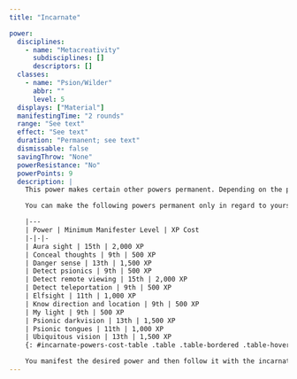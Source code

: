 ```yaml
---
title: "Incarnate"

power:
  disciplines:
    - name: "Metacreativity"
      subdisciplines: []
      descriptors: []
  classes:
    - name: "Psion/Wilder"
      abbr: ""
      level: 5
  displays: ["Material"]
  manifestingTime: "2 rounds"
  range: "See text"
  effect: "See text"
  duration: "Permanent; see text"
  dismissable: false
  savingThrow: "None"
  powerResistance: "No"
  powerPoints: 9
  description: |
    This power makes certain other powers permanent. Depending on the power to be affected, you must be of a minimum manifester level and must expend a number of XP.

    You can make the following powers permanent only in regard to yourself.

    |---
    | Power | Minimum Manifester Level | XP Cost
    |-|-|-
    | Aura sight | 15th | 2,000 XP
    | Conceal thoughts | 9th | 500 XP
    | Danger sense | 13th | 1,500 XP
    | Detect psionics | 9th | 500 XP
    | Detect remote viewing | 15th | 2,000 XP
    | Detect teleportation | 9th | 500 XP
    | Elfsight | 11th | 1,000 XP
    | Know direction and location | 9th | 500 XP
    | My light | 9th | 500 XP
    | Psionic darkvision | 13th | 1,500 XP
    | Psionic tongues | 11th | 1,000 XP
    | Ubiquitous vision | 13th | 1,500 XP
    {: #incarnate-powers-cost-table .table .table-bordered .table-hover .table-striped data-caption="Table: XP Costs for Various Powers" }

    You manifest the desired power and then follow it with the incarnate manifestation.
---
```

